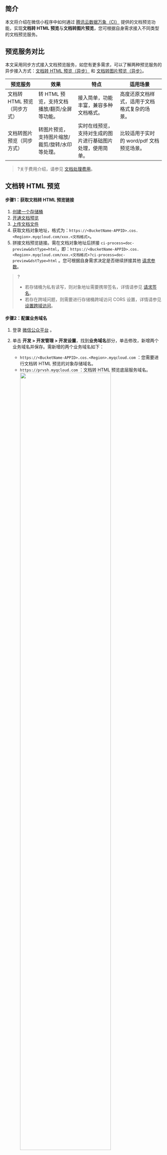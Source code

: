 ## 简介

本文将介绍在微信小程序中如何通过 [腾讯云数据万象（CI）](https://cloud.tencent.com/document/product/460/47495) 提供的文档预览功能，实现**文档转 HTML 预览**与**文档转图片预览**，您可根据自身需求接入不同类型的文档预览服务。

## 预览服务对比

本文采用同步方式接入文档预览服务，如您有更多需求，可以了解两种预览服务的异步接入方式：[文档转 HTML 预览（异步）](https://cloud.tencent.com/document/product/436/59407) 和 [文档转图片预览（异步）](https://cloud.tencent.com/document/product/436/54084)。

| 预览服务                     | 效果                                            | 特点                                                       | 适用场景                                     |
| ---------------------------- | ----------------------------------------------- | ---------------------------------------------------------- | -------------------------------------------- |
| 文档转 HTML 预览（同步方式） | 转 HTML 预览，支持文档播放/翻页/全屏等功能。    | 接入简单，功能丰富，兼容多种文档格式。                     | 高度还原文档样式，适用于文档格式复杂的场景。 |
| 文档转图片预览（同步方式）   | 转图片预览，支持图片缩放/裁剪/旋转/水印等处理。 | 实时在线预览，支持对生成的图片进行基础图片处理，使用简单。 | 比较适用于实时的 word/pdf 文档预览场景。     |

>?关于费用介绍，请参见 [文档处理费用](https://cloud.tencent.com/document/product/436/58967)。


## 文档转 HTML 预览

#### 步骤1：获取文档转 HTML 预览链接

1. [创建一个存储桶](https://cloud.tencent.com/document/product/436/13309)
2. [开通文档预览](https://cloud.tencent.com/document/product/436/45905)
3. [上传文档文件](https://cloud.tencent.com/document/product/436/13321)
4. 获取文档对象地址，格式为：`https://<BucketName-APPID>.cos.<Region>.myqcloud.com/xxx.<文档格式>`。
5. 拼接文档预览链接。需在文档对象地址后拼接 `ci-process=doc-preview&dstType=html`，即：`https://<BucketName-APPID>.cos.<Region>.myqcloud.com/xxx.<文档格式>?ci-process=doc-preview&dstType=html` 。您可根据自身需求决定是否继续拼接其他 [请求参数](https://cloud.tencent.com/document/product/460/52518)。

>?
>
>- 若存储桶为私有读写，则对象地址需要携带签名，详情请参见 [请求签名](https://cloud.tencent.com/document/product/436/7778)。
>- 若存在跨域问题，则需要进行存储桶跨域访问 CORS 设置，详情请参见 [设置跨域访问](https://cloud.tencent.com/document/product/436/13318)。

#### 步骤2：配置业务域名

1. 登录 [微信公众平台](https://mp.weixin.qq.com) 。
2. 单击 **开发 > 开发管理 > 开发设置**，找到**业务域名**部分，单击修改，新增两个业务域名并保存。需新增的两个业务域名如下：
   - `https://<BucketName-APPID>.cos.<Region>.myqcloud.com` ：您需要进行文档转 HTML 预览的对象存储域名。
   - `https://prvsh.myqcloud.com` ：文档转 HTML 预览底层服务域名。
     <img src="https://qcloudimg.tencent-cloud.cn/raw/4a2de5d9ca68d2af17465be4bf9bb01a.jpg" style="width: 80%"/>

3. 下载校验文件至本地，并将文件放置在**域名根目录**下。
   - 登录控制台，进入相应存储桶根目录下，上传校验文件，设置该校验文件访问权限为**公有读**。
   - [联系我们](https://cloud.tencent.com/document/product/436/37708) 为您在 `https://prvsh.myqcloud.com` 域名下上传校验文件。
   - 详情请参见 [业务域名说明](https://developers.weixin.qq.com/miniprogram/dev/framework/ability/domain.html)。

>?
>
>关于是否需要配置业务域名，您可根据自身情况进行选择。如果只是个人在本地调试，可以在 **微信开发者工具 > 详情 > 本地设置** 中勾选 “不校验合法域名、web-view（业务域名）、TLS 版本以及 HTTPS 证书”，可不必配置业务域名。如果想要发布上线，那么必须有相应企业小程序并且配置业务域名。

#### 步骤3：使用 webview 实现文档转 HTML 预览

1. 在 [微信开发者工具](https://developers.weixin.qq.com/miniprogram/dev/devtools/download.html) 中，新建一个微信小程序。
2. 页面中使用 **web-view** 组件实现内嵌文档预览页面。此处的 `url` 为文档转 HTML 预览链接。

```
<web-view src="{{url}}"></web-view>
```

获取示例代码：

- [微信小程序 - 文档转 HTML 预览示例代码](https://github.com/tencentyun/cos-demo/tree/main/miniprogram/doc-preview-miniprogram/html-doc-preview-miniprogram)


## 文档转图片预览

#### 步骤1：获取文档转图片预览链接

1. [创建一个存储桶](https://cloud.tencent.com/document/product/436/13309)
2. [开通文档预览](https://cloud.tencent.com/document/product/436/45905)
3. [上传文档文件](https://cloud.tencent.com/document/product/436/13321)
4. 获取文档对象地址，格式为：`https://<BucketName-APPID>.cos.<Region>.myqcloud.com/xxx.<文档格式>`。
5. 拼接文档预览链接。需在文档对象地址后拼接 `ci-process=doc-preview`，即：`https://<BucketName-APPID>.cos.<Region>.myqcloud.com/xxx.<文档格式>?ci-process=doc-preview` 。您可根据自身需求决定是否继续拼接其他 [请求参数](https://cloud.tencent.com/document/product/460/47074) 。文档转图片预览支持 [基础图片处理](https://cloud.tencent.com/document/product/460/6924) 处理参数，您可拼接 **ImageParams** 参数在预览时对图片进行处理。

>?
>
>- 若存储桶为私有读写，则对象地址需要携带签名，详情请参见 [请求签名](https://cloud.tencent.com/document/product/436/7778) 。
>- 若存在跨域问题，则需要进行存储桶跨域访问 CORS 设置，详情请参见 [设置跨域访问](https://cloud.tencent.com/document/product/436/13318)。

#### 步骤2：配置 downloadFile 合法域名

1. 登录 [微信公众平台](https://mp.weixin.qq.com) 。
2. 单击 **开发 > 开发管理 > 开发设置**，找到**服务器域名**部分，修改 **downloadFile 合法域名**。
   <img src="https://qcloudimg.tencent-cloud.cn/raw/7625081aca896da86b41e2d5cf4705a1.jpg" style="width: 80%"/>

3. 在 **downloadFile 合法域名**中新增域名 `https://<BucketName-APPID>.cos.<Region>.myqcloud.com` ，即您需要进行文档转图片预览的对象存储域名。保存配置。详情请参见 [服务器域名配置](https://developers.weixin.qq.com/miniprogram/dev/framework/ability/network.html)。


#### 步骤3：实现文档转图片预览

1. 在 [微信开发者工具](https://developers.weixin.qq.com/miniprogram/dev/devtools/download.html) 中，新建一个微信小程序。
2. 使用 **wx.downloadFile** 下载文档图片资源到本地。可从请求结果中获取文档总页数与临时图片地址。此处的 `url` 为文档转图片预览链接，例如 `https://<BucketName-APPID>.cos.<Region>.myqcloud.com/xxx.<文档格式>?ci-process=doc-preview&page=1&dstType=png` 。

```
wx.downloadFile({
    url,
    method: "GET",
    success(res) {
        const totalPage = Number(res?.header["X-Total-Page"]) || 0;
        const imageUrl = res?.tempFilePath || '';
    },
    fail(err) {
        console.log(err);
    }
});
```

3. 页面加载文档图片，实现文档转图片预览。imageUrl 即下载的临时图片地址。

```
<image src="{{imageUrl}}"></image>
```

4. 您可自定义文档转图片预览页面结构与效果，例如一次性请求或者以懒加载的方式请求文档的预览图片，使用 **swiper** 组件实现文档转图片预览的滑动翻页效果。

获取示例代码：

- [微信小程序 - 文档转图片预览示例代码](https://github.com/tencentyun/cos-demo/tree/main/miniprogram/doc-preview-miniprogram/image-doc-preview-miniprogram)

## Demo 体验

您可使用微信扫描下方的小程序码，在文档预览栏目中使用示例文件或自行上传文件，可分别体验小程序中文档转 HTML 预览与文档转图片预览的实际效果。

<img src="https://main.qcloudimg.com/raw/f19873c244819aba04d64faebf55b7c7.png" width="220px">

